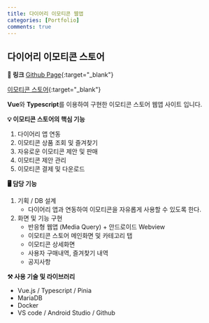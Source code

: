 ```yaml
---
title: 다이어리 이모티콘 웹앱
categories: [Portfolio]
comments: true
---
```


## 다이어리 이모티콘 스토어

**🔗 링크**
[Github Page](https://github.com/ghrp8277/diary_store_mobile_web_front){:target="\_blank"}

[이모티콘 스토어](http://leejehyeon.synology.me:5432){:target="\_blank"}

**Vue**와 **Typescript**를 이용하여 구현한 이모티콘 스토어 웹앱 사이트 입니다.

**💡 이모티콘 스토어의 핵심 기능**

1. 다이어리 앱 연동
2. 이모티콘 상품 조회 및 즐겨찾기
3. 자유로운 이모티콘 제안 및 판매
4. 이모티콘 제안 관리
5. 이모티콘 결제 및 다운로드

**🖥 담당 기능**

1.  기획 / DB 설계
    - 다이어리 앱과 연동하여 이모티콘을 자유롭게 사용할 수 있도록 한다.
2.  화면 및 기능 구현
    - 반응형 웹앱 (Media Query) + 안드로이드 Webview
    - 이모티콘 스토어 메인화면 및 카테고리 탭
    - 이모티콘 상세화면
    - 사용자 구매내역, 즐겨찾기 내역
    - 공지사항

**⚒️ 사용 기술 및 라이브러리**

- Vue.js / Typescript / Pinia
- MariaDB
- Docker
- VS code / Android Studio / Github
